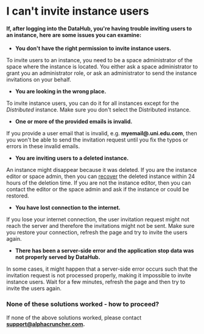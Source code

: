 # I can't invite instance users

#### If, after logging into the DataHub, you're having trouble inviting users to an instance, here are some issues you can examine:

* **You don't have the right permission to invite instance users.**

To invite users to an instance, you need to be a space administrator of the space where the instance is located. You either ask a space administrator to grant you an administrator role, or ask an administrator to send the instance invitations on your behalf.

* **You are looking in the wrong place.**

To invite instance users, you can do it for all instances except for the _Distributed_ instance. Make sure you don't select the Distributed instance.

* **One or more of the provided emails is invalid.**

If you provide a user email that is invalid, e.g. **myemail@.uni.edu.com**, then you won't be able to send the invitation request until you fix the typos or errors in these invalid emails.

* **You are inviting users to a deleted instance.**

An instance might disappear because it was deleted. If you are the instance editor or space admin, then you can [recover](../../actions/delete-an-instance.md) the deleted instance within 24 hours of the deletion time. If you are not the instance editor, then you can contact the editor or the space admin and ask if the instance or could be restored.

* **You have lost connection to the internet.**

If you lose your internet connection, the user invitation request might not reach the server and therefore the invitations might not be sent. Make sure you restore your connection,  refresh the page and try to invite the users again.

* **There has been a server-side error and the application stop data was not properly served by DataHub.**

In some cases, it might happen that a server-side error occurs such that the invitation request is not processed properly, making it impossible to invite instance users. Wait for a few minutes, refresh the page and then try to invite the users again.  


### None of these solutions worked - how to proceed?

If none of the above solutions worked, please contact **support@alphacruncher.com.**

